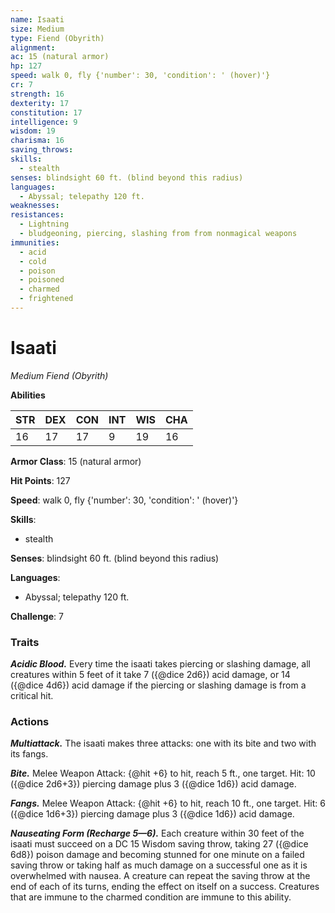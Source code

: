```yaml
---
name: Isaati
size: Medium
type: Fiend (Obyrith)
alignment: 
ac: 15 (natural armor)
hp: 127
speed: walk 0, fly {'number': 30, 'condition': ' (hover)'}
cr: 7
strength: 16
dexterity: 17
constitution: 17
intelligence: 9
wisdom: 19
charisma: 16
saving_throws:
skills:
  - stealth
senses: blindsight 60 ft. (blind beyond this radius)
languages:
  - Abyssal; telepathy 120 ft.
weaknesses:
resistances:
  - Lightning
  - bludgeoning, piercing, slashing from from nonmagical weapons
immunities:
  - acid
  - cold
  - poison
  - poisoned
  - charmed
  - frightened
---
```


# Isaati

*Medium Fiend (Obyrith)*

**Abilities**

| STR | DEX | CON | INT | WIS | CHA |
| --- | --- | --- | --- | --- | --- |
| 16 | 17 | 17 | 9 | 19 | 16 |

**Armor Class**: 15 (natural armor)

**Hit Points**: 127

**Speed**: walk 0, fly {'number': 30, 'condition': ' (hover)'}

**Skills**:
  - stealth

**Senses**: blindsight 60 ft. (blind beyond this radius)

**Languages**:
  - Abyssal; telepathy 120 ft.

**Challenge**: 7

### Traits
***Acidic Blood.*** Every time the isaati takes piercing or slashing damage, all creatures within 5 feet of it take 7 ({@dice 2d6}) acid damage, or 14 ({@dice 4d6}) acid damage if the piercing or slashing damage is from a critical hit.

### Actions
***Multiattack.*** The isaati makes three attacks: one with its bite and two with its fangs.

***Bite.*** Melee Weapon Attack: {@hit +6} to hit, reach 5 ft., one target. Hit: 10 ({@dice 2d6+3}) piercing damage plus 3 ({@dice 1d6}) acid damage.

***Fangs.*** Melee Weapon Attack: {@hit +6} to hit, reach 10 ft., one target. Hit: 6 ({@dice 1d6+3}) piercing damage plus 3 ({@dice 1d6}) acid damage.

***Nauseating Form (Recharge 5—6).*** Each creature within 30 feet of the isaati must succeed on a DC 15 Wisdom saving throw, taking 27 ({@dice 6d8}) poison damage and becoming stunned for one minute on a failed saving throw or taking half as much damage on a successful one as it is overwhelmed with nausea. A creature can repeat the saving throw at the end of each of its turns, ending the effect on itself on a success. Creatures that are immune to the charmed condition are immune to this ability.

